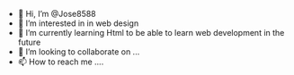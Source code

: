 - 👋 Hi, I’m @Jose8588
- 👀 I’m interested in in web design
- 🌱 I’m currently learning Html to be able to learn web development in the future
- 💞️ I’m looking to collaborate on ...
- 📫 How to reach me ....

<!---
Jose8588/Jose8588 is a ✨ special ✨ repository because its `README.md` (this file) appears on your GitHub profile.
You can click the Preview link to take a look at your changes.
--->
